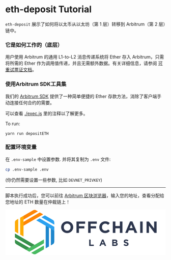 # eth-deposit Tutorial


`eth-deposit` 展示了如何将以太币从以太坊（第 1 层）转移到 Arbitrum（第 2 层）链中。

### 它是如何工作的（底层）

用户使用 Arbitrum 的通用 L1-to-L2 消息传递系统将 Ether 存入 Arbitrum，只需将所需的 Ether 作为调用值传递，并且无需额外数据。有关详细信息，请参阅 [可重试票证文档](https://developer.offchainlabs.com/docs/l1_l2_messages#depositing-eth-via-retryables)。

### **使用Arbitrum SDK工具集**


我们的 [Arbitrum SDK](https://github.com/OffchainLabs/arbitrum-sdk) 提供了一种简单便捷的 Ether 存款方法，消除了客户端手动连接任何合约的需要。


可以查看 [./exec.js](./scripts/exec.js) 里的注释以了解更多。

To run:

```
yarn run depositETH
```

### 配置环境变量

在 `.env-sample` 中设置参数. 并将其复制为 `.env` 文件:

```bash
cp .env-sample .env
```

(你仍然需要设置一些参数, 比如 `DEVNET_PRIVKEY`)

---

脚本执行成功后，您可以前往 [Arbitrum 区块浏览器](https://rinkeby-explorer.arbitrum.io/#)，输入您的地址，查看分配给您地址的 ETH 数量在仲裁链上！

<p align="center"><img src="../../assets/offchain_labs_logo.png" width="600"></p>
